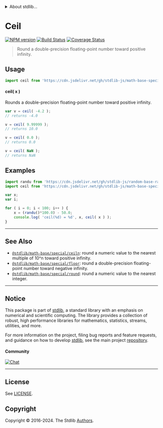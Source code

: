 <!--

@license Apache-2.0

Copyright (c) 2018 The Stdlib Authors.

Licensed under the Apache License, Version 2.0 (the "License");
you may not use this file except in compliance with the License.
You may obtain a copy of the License at

   http://www.apache.org/licenses/LICENSE-2.0

Unless required by applicable law or agreed to in writing, software
distributed under the License is distributed on an "AS IS" BASIS,
WITHOUT WARRANTIES OR CONDITIONS OF ANY KIND, either express or implied.
See the License for the specific language governing permissions and
limitations under the License.

-->


<details>
  <summary>
    About stdlib...
  </summary>
  <p>We believe in a future in which the web is a preferred environment for numerical computation. To help realize this future, we've built stdlib. stdlib is a standard library, with an emphasis on numerical and scientific computation, written in JavaScript (and C) for execution in browsers and in Node.js.</p>
  <p>The library is fully decomposable, being architected in such a way that you can swap out and mix and match APIs and functionality to cater to your exact preferences and use cases.</p>
  <p>When you use stdlib, you can be absolutely certain that you are using the most thorough, rigorous, well-written, studied, documented, tested, measured, and high-quality code out there.</p>
  <p>To join us in bringing numerical computing to the web, get started by checking us out on <a href="https://github.com/stdlib-js/stdlib">GitHub</a>, and please consider <a href="https://opencollective.com/stdlib">financially supporting stdlib</a>. We greatly appreciate your continued support!</p>
</details>

# Ceil

[![NPM version][npm-image]][npm-url] [![Build Status][test-image]][test-url] [![Coverage Status][coverage-image]][coverage-url] <!-- [![dependencies][dependencies-image]][dependencies-url] -->

> Round a double-precision floating-point number toward positive infinity.



<section class="usage">

## Usage

```javascript
import ceil from 'https://cdn.jsdelivr.net/gh/stdlib-js/math-base-special-ceil@v0.2.1-deno/mod.js';
```

#### ceil( x )

Rounds a double-precision floating-point number toward positive infinity.

```javascript
var v = ceil( -4.2 );
// returns -4.0

v = ceil( 9.99999 );
// returns 10.0

v = ceil( 0.0 );
// returns 0.0

v = ceil( NaN );
// returns NaN
```

</section>

<!-- /.usage -->

<section class="examples">

## Examples

<!-- eslint no-undef: "error" -->

```javascript
import randu from 'https://cdn.jsdelivr.net/gh/stdlib-js/random-base-randu@deno/mod.js';
import ceil from 'https://cdn.jsdelivr.net/gh/stdlib-js/math-base-special-ceil@v0.2.1-deno/mod.js';

var x;
var i;

for ( i = 0; i < 100; i++ ) {
    x = (randu()*100.0) - 50.0;
    console.log( 'ceil(%d) = %d', x, ceil( x ) );
}
```

</section>

<!-- /.examples -->

<!-- C interface documentation. -->



<!-- Section for related `stdlib` packages. Do not manually edit this section, as it is automatically populated. -->

<section class="related">

* * *

## See Also

-   <span class="package-name">[`@stdlib/math-base/special/ceiln`][@stdlib/math/base/special/ceiln]</span><span class="delimiter">: </span><span class="description">round a numeric value to the nearest multiple of 10^n toward positive infinity.</span>
-   <span class="package-name">[`@stdlib/math-base/special/floor`][@stdlib/math/base/special/floor]</span><span class="delimiter">: </span><span class="description">round a double-precision floating-point number toward negative infinity.</span>
-   <span class="package-name">[`@stdlib/math-base/special/round`][@stdlib/math/base/special/round]</span><span class="delimiter">: </span><span class="description">round a numeric value to the nearest integer.</span>

</section>

<!-- /.related -->

<!-- Section for all links. Make sure to keep an empty line after the `section` element and another before the `/section` close. -->


<section class="main-repo" >

* * *

## Notice

This package is part of [stdlib][stdlib], a standard library with an emphasis on numerical and scientific computing. The library provides a collection of robust, high performance libraries for mathematics, statistics, streams, utilities, and more.

For more information on the project, filing bug reports and feature requests, and guidance on how to develop [stdlib][stdlib], see the main project [repository][stdlib].

#### Community

[![Chat][chat-image]][chat-url]

---

## License

See [LICENSE][stdlib-license].


## Copyright

Copyright &copy; 2016-2024. The Stdlib [Authors][stdlib-authors].

</section>

<!-- /.stdlib -->

<!-- Section for all links. Make sure to keep an empty line after the `section` element and another before the `/section` close. -->

<section class="links">

[npm-image]: http://img.shields.io/npm/v/@stdlib/math-base-special-ceil.svg
[npm-url]: https://npmjs.org/package/@stdlib/math-base-special-ceil

[test-image]: https://github.com/stdlib-js/math-base-special-ceil/actions/workflows/test.yml/badge.svg?branch=v0.2.1
[test-url]: https://github.com/stdlib-js/math-base-special-ceil/actions/workflows/test.yml?query=branch:v0.2.1

[coverage-image]: https://img.shields.io/codecov/c/github/stdlib-js/math-base-special-ceil/main.svg
[coverage-url]: https://codecov.io/github/stdlib-js/math-base-special-ceil?branch=main

<!--

[dependencies-image]: https://img.shields.io/david/stdlib-js/math-base-special-ceil.svg
[dependencies-url]: https://david-dm.org/stdlib-js/math-base-special-ceil/main

-->

[chat-image]: https://img.shields.io/gitter/room/stdlib-js/stdlib.svg
[chat-url]: https://app.gitter.im/#/room/#stdlib-js_stdlib:gitter.im

[stdlib]: https://github.com/stdlib-js/stdlib

[stdlib-authors]: https://github.com/stdlib-js/stdlib/graphs/contributors

[umd]: https://github.com/umdjs/umd
[es-module]: https://developer.mozilla.org/en-US/docs/Web/JavaScript/Guide/Modules

[deno-url]: https://github.com/stdlib-js/math-base-special-ceil/tree/deno
[deno-readme]: https://github.com/stdlib-js/math-base-special-ceil/blob/deno/README.md
[umd-url]: https://github.com/stdlib-js/math-base-special-ceil/tree/umd
[umd-readme]: https://github.com/stdlib-js/math-base-special-ceil/blob/umd/README.md
[esm-url]: https://github.com/stdlib-js/math-base-special-ceil/tree/esm
[esm-readme]: https://github.com/stdlib-js/math-base-special-ceil/blob/esm/README.md
[branches-url]: https://github.com/stdlib-js/math-base-special-ceil/blob/main/branches.md

[stdlib-license]: https://raw.githubusercontent.com/stdlib-js/math-base-special-ceil/main/LICENSE

<!-- <related-links> -->

[@stdlib/math/base/special/ceiln]: https://github.com/stdlib-js/math-base-special-ceiln/tree/deno

[@stdlib/math/base/special/floor]: https://github.com/stdlib-js/math-base-special-floor/tree/deno

[@stdlib/math/base/special/round]: https://github.com/stdlib-js/math-base-special-round/tree/deno

<!-- </related-links> -->

</section>

<!-- /.links -->
